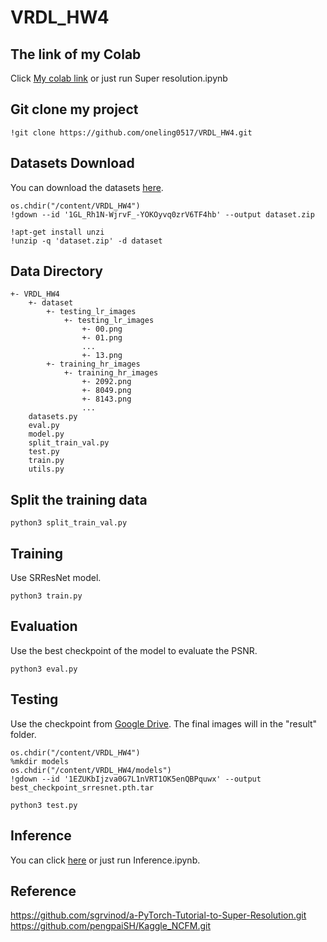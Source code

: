 # VRDL_HW4

## The link of my Colab

Click [My colab link](https://colab.research.google.com/drive/1mrqrHPnOH7Jx5W3o_2td_CifL7wjtpEo?usp=sharing) or just run Super resolution.ipynb

## Git clone my project
```
!git clone https://github.com/oneling0517/VRDL_HW4.git
```
## Datasets Download
You can download the datasets [here](https://drive.google.com/file/d/1GL_Rh1N-WjrvF_-YOKOyvq0zrV6TF4hb/view).
```
os.chdir("/content/VRDL_HW4")
!gdown --id '1GL_Rh1N-WjrvF_-YOKOyvq0zrV6TF4hb' --output dataset.zip

!apt-get install unzi
!unzip -q 'dataset.zip' -d dataset
```

## Data Directory
```text
+- VRDL_HW4
    +- dataset
        +- testing_lr_images
            +- testing_lr_images
                +- 00.png
                +- 01.png
                ...
                +- 13.png
        +- training_hr_images
            +- training_hr_images
                +- 2092.png
                +- 8049.png
                +- 8143.png
                ...
    datasets.py
    eval.py
    model.py
    split_train_val.py
    test.py
    train.py
    utils.py
```

## Split the training data
```
python3 split_train_val.py
```

## Training
Use SRResNet model.
```
python3 train.py
```

## Evaluation
Use the best checkpoint of the model to evaluate the PSNR.
```
python3 eval.py
```

## Testing
Use the checkpoint from [Google Drive](https://drive.google.com/file/d/1EZUKbIjzva0G7L1nVRT1OK5enQBPquwx/view?usp=sharing).
The final images will in the "result" folder.
```
os.chdir("/content/VRDL_HW4")
%mkdir models
os.chdir("/content/VRDL_HW4/models")
!gdown --id '1EZUKbIjzva0G7L1nVRT1OK5enQBPquwx' --output best_checkpoint_srresnet.pth.tar
```
```
python3 test.py
```

## Inference

You can click [here](https://colab.research.google.com/drive/1EHEAL5ENsLKIEoqerKStWYJMyqduB7aE?usp=sharing) or just run Inference.ipynb.

## Reference
https://github.com/sgrvinod/a-PyTorch-Tutorial-to-Super-Resolution.git
https://github.com/pengpaiSH/Kaggle_NCFM.git

